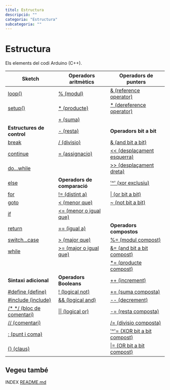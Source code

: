 ```yaml
---
títol: Estructura
descripció: ""
categoria: "Estructura"
subcategoria: ""
---
```


# Estructura

Els elements del codi Arduino (C++).

| **Sketch**                                                        | **Operadors aritmètics**                                                  | **Operadors de punters**                                                           |
|-------------------------------------------------------------------|---------------------------------------------------------------------------|------------------------------------------------------------------------------------|
| [loop()](./Estructura/Sketch/loop.md)                             | [% (modul)](./Estructura/Operadors-aritmetics/modul.md)                   | [& (reference operator)](./Estructura/Operadors-punters/referencia.md)             |
| [setup()](./Estructura/Sketch/setup.md)                           | [* (producte)](./Estructura/Operadors-aritmetics/producte.md)             | [* (dereference operator)](./Estructura/Operadors-punters/dereferencia.md)         |
|                                                                   | [+ (suma)](./Estructura/Operadors-aritmetics/suma)                        |                                                                                    |
| **Estructures de control**                                        | [- (resta)](./Estructura/Operadors-aritmetics/resta.md)                   | **Operadors bit a bit**                                                            |
| [break](./Estructura/Control/break.md)                            | [/ (divisio)](./Estructura/Operadors-aritmetics/divisio.md)               | [& (and bit a bit)](./Estructura/Operadors-bitabit/bitabitand.md)                  |
| [continue](./Estructura/Control/continue.md)                      | [= (assignacio)](./Estructura/Operadors-aritmetics/assignacio.md)         | [<< (desplaçament esquerra)](./Estructura/Operadors-bitabit/mouesquerra.md)        |
| [do...while](./Estructura/Control/dowhile.md)                     |                                                                           | [>> (desplaçament dreta)](./Estructura/Operadors-bitabit/moudreta.md)              |
| [else](./Estructura/Control/else.md)                              | **Operadors de comparació**                                               | ['^' (xor exclusiu)](./Estructura/Operadors-bitabit/xor.md)                        |
| [for](./Estructura/Control/for.md)                                | [!= (distint a)](./Estructura/Operadors-comparacio/distint.md)            | [\| (or bit a bit)](./Estructura/Operadors-bitabit/bitabitor.md)                   |
| [goto](./Estructura/Control/goto.md)                              | [< (menor que)](./Estructura/Operadors-comparacio/menor.md)               | [~ (not bit a bit)](./Estructura/Operadors-bitabit/bitabitno.md)                   |
| [if](./Estructura/Control/if.md)                                  | [<= (menor o igual que)](./Estructura/Operadors-comparacio/menorigual.md) |                                                                                    |
| [return](./Estructura/Control/return.md)                          | [== (igual a)](./Estructura/Operadors-comparacio/igual.md)                |**Operadors compostos**                                                             |
| [switch...case](./Estructura/Control/switchcase.md)               | [> (major que)](./Estructura/Operadors-comparacio/major.md)               | [%= (modul compost)](./Estructura/Operadors-compostos/modulcompost.md)             |
| [while](./Estructura/Control/while.md)                            | [>= (major o igual que)](./Estructura/Operadors-comparacio/majorigual.md) | [&= (and bit a bit compost)](./Estructura/Operadors-compostos/andcompost.md)       |
|                                                                   |                                                                           | [*= (producte compost)](./Estructura/Operadors-compostos/productecompost.md)       |
| **Sintaxi adicional**                                             | **Operadors Booleans**                                                    | [++ (increment)](./Estructura/Operadors-compostos/increment.md)                    |
| [#define (define)](./Estructura/Sintaxi-adicional/define.md)      | [! (logical not)](./Estructura/Operadors-booleans/nologic.md)             | [+= (suma composta)](./Estructura/Operadors-compostos/sumacompost.md)              |
| [#include (include)](./Estructura/Sintaxi-adicional/include.md)   | [&& (logical and)](./Estructura/Operadors-booleans/andlogic.md)           | [-- (decrement)](./Estructura/Operadors-compostos/decrement.md)                    |
| [/* */ (bloc de comentari)](./Estructura/Sintaxi-adicional/bloccomentari.md) | [\|\| (logical or)](./Estructura/Operadors-booleans/orlogic.md)| [-= (resta composta)](./Estructura/Operadors-compostos/restacompost.md)            |
| [// (comentari)](./Estructura/Sintaxi-adicional/comentari.md)     |                                                                           | [/= (divisio composta)](./Estructura/Operadors-compostos/divisiocomposta.md)       |
| [; (punt i coma)](./Estructura/Sintaxi-adicional/punticoma.md)    |                                                                           | ['^'= (XOR bit a bit compost)](./Estructura/Operadors-compostos/xorcompost.md)     |
| [{} (claus)](./Estructura/Sintaxi-adicional/claus.md)             |                                                                           | [\|= (OR bit a bit compost)](./Estructura/Operadors-compostos/orbitabitcompost.md) |

## Vegeu també

INDEX [README.md](../README.md)
